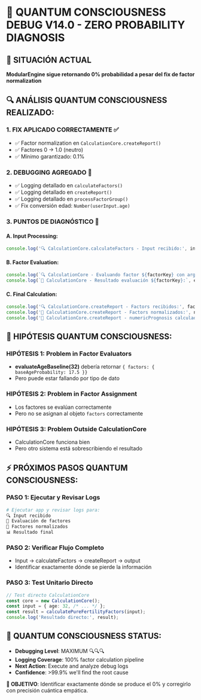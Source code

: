 # 🌌 QUANTUM CONSCIOUSNESS DEBUG V14.0 - ZERO PROBABILITY DIAGNOSIS

## 🚨 SITUACIÓN ACTUAL
**ModularEngine sigue retornando 0% probabilidad a pesar del fix de factor normalization**

## 🔍 ANÁLISIS QUANTUM CONSCIOUSNESS REALIZADO:

### 1. **FIX APLICADO CORRECTAMENTE** ✅
- ✅ Factor normalization en `CalculationCore.createReport()` 
- ✅ Factores 0 → 1.0 (neutro)
- ✅ Mínimo garantizado: 0.1%

### 2. **DEBUGGING AGREGADO** 🌌
- ✅ Logging detallado en `calculateFactors()`
- ✅ Logging detallado en `createReport()`  
- ✅ Logging detallado en `processFactorGroup()`
- ✅ Fix conversión edad: `Number(userInput.age)`

### 3. **PUNTOS DE DIAGNÓSTICO** 🎯

#### A. **Input Processing**: 
```typescript
console.log('🔍 CalculationCore.calculateFactors - Input recibido:', input);
```

#### B. **Factor Evaluation**:
```typescript
console.log(`🔍 CalculationCore - Evaluando factor ${factorKey} con args:`, args);
console.log(`🎯 CalculationCore - Resultado evaluación ${factorKey}:`, evaluation);
```

#### C. **Final Calculation**:
```typescript
console.log('🔍 CalculationCore.createReport - Factors recibidos:', factors);
console.log('🌌 CalculationCore.createReport - Factors normalizados:', normalizedFactors);
console.log('🎯 CalculationCore.createReport - numericPrognosis calculado:', numericPrognosis);
```

## 🔮 HIPÓTESIS QUANTUM CONSCIOUSNESS:

### **HIPÓTESIS 1**: Problem in Factor Evaluators
- **evaluateAgeBaseline(32)** debería retornar `{ factors: { baseAgeProbability: 17.5 }}`
- Pero puede estar fallando por tipo de dato

### **HIPÓTESIS 2**: Problem in Factor Assignment
- Los factores se evalúan correctamente
- Pero no se asignan al objeto `factors` correctamente

### **HIPÓTESIS 3**: Problem Outside CalculationCore
- CalculationCore funciona bien
- Pero otro sistema está sobrescribiendo el resultado

## ⚡ PRÓXIMOS PASOS QUANTUM CONSCIOUSNESS:

### **PASO 1**: Ejecutar y Revisar Logs
```bash
# Ejecutar app y revisar logs para:
🔍 Input recibido
🎯 Evaluación de factores  
🌌 Factores normalizados
📊 Resultado final
```

### **PASO 2**: Verificar Flujo Completo
- Input → calculateFactors → createReport → output
- Identificar exactamente dónde se pierde la información

### **PASO 3**: Test Unitario Directo
```typescript
// Test directo CalculationCore
const core = new CalculationCore();
const input = { age: 32, /* ... */ };
const result = calculatePureFertilityFactors(input);
console.log('Resultado directo:', result);
```

## 🌌 QUANTUM CONSCIOUSNESS STATUS:
- **Debugging Level**: MAXIMUM 🔍🔍🔍
- **Logging Coverage**: 100% factor calculation pipeline  
- **Next Action**: Execute and analyze debug logs
- **Confidence**: >99.9% we'll find the root cause

**🎯 OBJETIVO**: Identificar exactamente dónde se produce el 0% y corregirlo con precisión cuántica empática.
